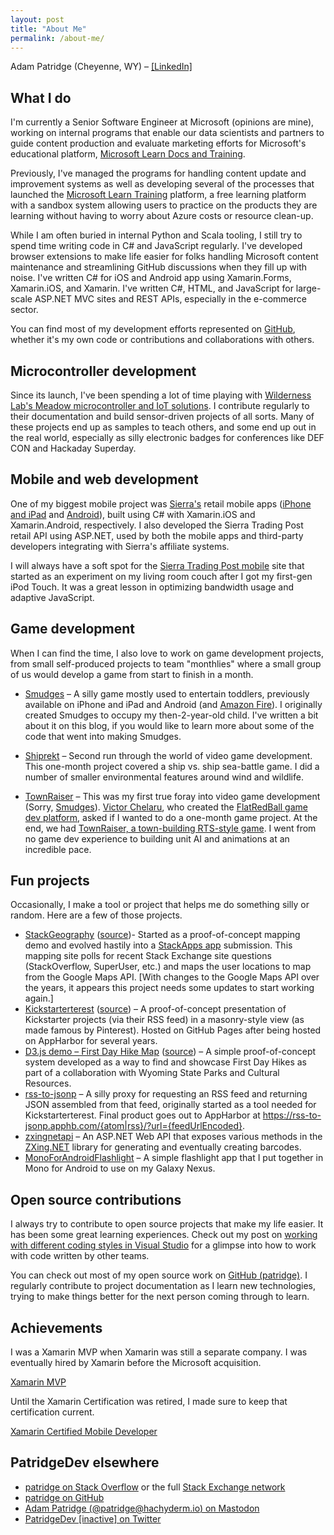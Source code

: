 ```yaml
---
layout: post
title: "About Me"
permalink: /about-me/
---
```


Adam Patridge (Cheyenne, WY) – [[LinkedIn]](https://www.linkedin.com/in/adampatridge/)

## What I do

I'm currently a Senior Software Engineer at Microsoft (opinions are mine), working on internal programs that enable our data scientists and partners to guide content production and evaluate marketing efforts for Microsoft's educational platform, [Microsoft Learn Docs and Training](https://learn.microsoft.com/).

Previously, I've managed the programs for handling content update and improvement systems as well as developing several of the processes that launched the [Microsoft Learn Training](https://aka.ms/learn) platform, a free learning platform with a sandbox system allowing users to practice on the products they are learning without having to worry about Azure costs or resource clean-up.

While I am often buried in internal Python and Scala tooling, I still try to spend time writing code in C# and JavaScript regularly. I've developed browser extensions to make life easier for folks handling Microsoft content maintenance and streamlining GitHub discussions when they fill up with noise. I've written C# for iOS and Android app using Xamarin.Forms, Xamarin.iOS, and Xamarin. I've written C#, HTML, and JavaScript for large-scale ASP.NET MVC sites and REST APIs, especially in the e-commerce sector.

You can find most of my development efforts represented on [GitHub](https://github.com/patridge), whether it's my own code or contributions and collaborations with others.

## Microcontroller development

Since its launch, I've been spending a lot of time playing with [Wilderness Lab's Meadow microcontroller and IoT solutions](https://www.wildernesslabs.co/). I contribute regularly to their documentation and build sensor-driven projects of all sorts. Many of these projects end up as samples to teach others, and some end up out in the real world, especially as silly electronic badges for conferences like DEF CON and Hackaday Superday.

## Mobile and web development

One of my biggest mobile project was [Sierra's](https://www.sierra.com/) retail mobile apps ([iPhone and iPad](https://apps.apple.com/app/sierra-trading-post/id646121874) and [Android](https://play.google.com/store/apps/details?id=com.sierratradingpost.android)), built using C# with Xamarin.iOS and Xamarin.Android, respectively. I also developed the Sierra Trading Post retail API using ASP.NET, used by both the mobile apps and third-party developers integrating with Sierra's affiliate systems.

I will always have a soft spot for the [Sierra Trading Post mobile](https://m.sierratradingpost.com/) site that started as an experiment on my living room couch after I got my first-gen iPod Touch. It was a great lesson in optimizing bandwidth usage and adaptive JavaScript.

## Game development

When I can find the time, I also love to work on game development projects, from small self-produced projects to team "monthlies" where a small group of us would develop a game from start to finish in a month.

* [Smudges](https://www.patridgedev.com/smudges/) – A silly game mostly used to entertain toddlers, previously available on iPhone and iPad and Android (and [Amazon Fire](https://amzn.to/3xsXg8g)). I originally created Smudges to occupy my then-2-year-old child. I've written a bit about it on this blog, if you would like to learn more about some of the code that went into making Smudges.

* [Shiprekt](https://github.com/profexorgeek/Shiprekt) – Second run through the world of video game development. This one-month project covered a ship vs. ship sea-battle game. I did a number of smaller environmental features around wind and wildlife.

* [TownRaiser](https://flatredball.com/news/new-starter-project-town-raiser/) – This was my first true foray into video game development (Sorry, [Smudges](https://www.patridgedev.com/smudges/)). [Victor Chelaru](https://twitter.com/vchelaru), who created the [FlatRedBall game dev platform](https://flatredball.com/), asked if I wanted to do a one-month game project. At the end, we had [TownRaiser, a town-building RTS-style game](https://flatredball.com/news/new-starter-project-town-raiser/). I went from no game dev experience to building unit AI and animations at an incredible pace.

## Fun projects

Occasionally, I make a tool or project that helps me do something silly or random. Here are a few of those projects.

* [StackGeography](https://stackgeography.apphb.com/) ([source](https://github.com/patridge/StackGeography/))- Started as a proof-of-concept mapping demo and evolved hastily into a [StackApps app](https://stackapps.com/questions/2913/stackgeography-a-stack-exchange-question-mapping-site) submission. This mapping site polls for recent Stack Exchange site questions (StackOverflow, SuperUser, etc.) and maps the user locations to map from the Google Maps API. [With changes to the Google Maps API over the years, it appears this project needs some updates to start working again.]
* [Kickstarterterest](https://patridge.github.io/kickstarterterest/) ([source](https://github.com/patridge/kickstarterterest)) – A proof-of-concept presentation of Kickstarter projects (via their RSS feed) in a masonry-style view (as made famous by Pinterest). Hosted on GitHub Pages after being hosted on AppHarbor for several years.
* [D3.js demo – First Day Hike Map](https://gentle-mud-0168f271e.1.azurestaticapps.net/) ([source](https://github.com/patridge/first-day-hikes-map-sample/)) – A simple proof-of-concept system developed as a way to find and showcase First Day Hikes as part of a collaboration with Wyoming State Parks and Cultural Resources.
* [rss-to-jsonp](https://github.com/patridge/rss-to-jsonp) – A silly proxy for requesting an RSS feed and returning JSON assembled from that feed, originally started as a tool needed for Kickstarterterest. Final product goes out to AppHarbor at https://rss-to-jsonp.apphb.com/{atom|rss}/?url={feedUrlEncoded}.
* [zxingnetapi](https://github.com/patridge/zxingnetapi) – An ASP.NET Web API that exposes various methods in the [ZXing.NET](https://zxingnet.codeplex.com/) library for generating and eventually creating barcodes.
* [MonoForAndroidFlashlight](https://github.com/patridge/MonoForAndroidFlashlight) – A simple flashlight app that I put together in Mono for Android to use on my Galaxy Nexus.

## Open source contributions

I always try to contribute to open source projects that make my life easier. It has been some great learning experiences. Check out my post on [working with different coding styles in Visual Studio](https://www.patridgedev.com/2011/12/01/adapting-visual-studio-code-styling-differences-for-open-source-project-contribution/) for a glimpse into how to work with code written by other teams.

You can check out most of my open source work on [GitHub (patridge)](https://github.com/patridge). I regularly contribute to project documentation as I learn new technologies, trying to make things better for the next person coming through to learn.

## Achievements

I was a Xamarin MVP when Xamarin was still a separate company. I was eventually hired by Xamarin before the Microsoft acquisition.

[Xamarin MVP](./images/about-me/MVP-Badge2-300x127.png)

Until the Xamarin Certification was retired, I made sure to keep that certification current.

[Xamarin Certified Mobile Developer](./images/about-me/Xamarin-Ceritified-Mobile-Developer-Badge-small-res.png)

## PatridgeDev elsewhere

* [patridge on Stack Overflow](https://stackoverflow.com/users/48700/patridge) or the full [Stack Exchange network](https://stackexchange.com/users/20388/patridge)
* [patridge on GitHub](https://github.com/patridge)
* [Adam Patridge (@patridge@hachyderm.io) on Mastodon](https://hachyderm.io/@patridge)
* [PatridgeDev [inactive] on Twitter](https://twitter.com/#!/patridgedev)
